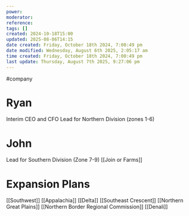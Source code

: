 ```yaml
---
power: 
moderator: 
reference: 
tags: []
created: 2024-10-18T15:00
updated: 2025-08-06T14:15
date created: Friday, October 18th 2024, 7:00:49 pm
date modified: Wednesday, August 6th 2025, 2:05:17 am
time created: Friday, October 18th 2024, 7:00:49 pm
last update: Thursday, August 7th 2025, 9:27:06 pm
---
```

#company
# Ryan
Interim CEO and CFO
Lead for Northern Division (zones 1-6)

# John
Lead for Southern Division (Zone 7-9)
[[Join or Farms]]

## 

# Expansion Plans
[[Southwest]]
[[Appalachia]]
[[Delta]]
[[Southeast Crescent]]
[[Northern Great Plains]]
[[Northern Border Regional Commission]]
[[Denali]]